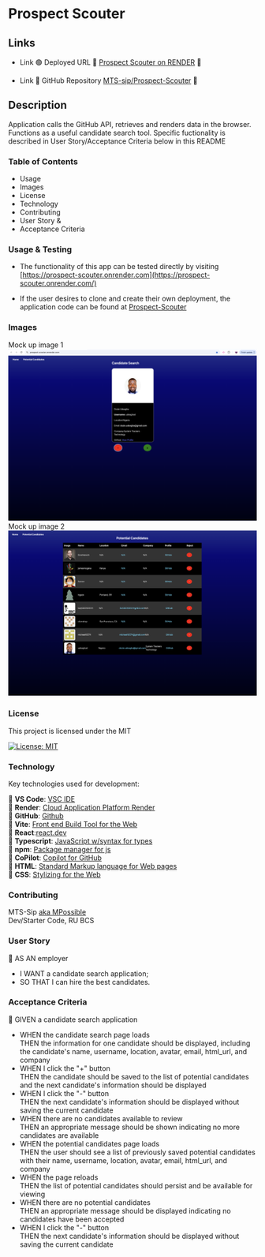 # Prospect Scouter

## Links

- Link 🟢 Deployed URL 🔹 [Prospect Scouter on RENDER](https://prospect-scouter.onrender.com/) 🔹

- Link 🔴 GitHub Repository [MTS-sip/Prospect-Scouter](https://github.com/MTS-sip/Prospect-Scouter) 🔴

## Description

Application calls the GitHub API, retrieves and renders data in the browser. Functions as a useful candidate search tool. Specific fuctionality is described in User Story/Acceptance Criteria below in this README

### Table of Contents

- Usage
- Images
- License
- Technology
- Contributing
- User Story &
- Acceptance Criteria

### Usage & Testing

- The functionality of this app can be tested directly by visiting [https://prospect-scouter.onrender.com](https://prospect-scouter.onrender.com/)

- If the user desires to clone and create their own deployment, the application code can be found at [Prospect-Scouter](https://github.com/MTS-sip/)

### Images

Mock up image 1 ![Mock up image 1](./Assets/mock-up-image-1.png)<br>
Mock up image 2 ![Mock up image 2](./Assets/mock-up-image-2.png)

### License

This project is licensed under the MIT<br>

[![License: MIT](https://img.shields.io/badge/License-MIT-yellow.svg)](https://opensource.org/licenses/MIT)

### Technology

Key technologies used for development:

🔹 **VS Code**: [VSC IDE](https://code.visualstudio.com/)<br>
🔹 **Render**: [Cloud Application Platform Render](https://render.com/)<br>
🔹 **GitHub**: [Github](https://github.com/)<br>
🔹 **Vite**: [ Front end Build Tool for the Web](https://vite.dev/)<br>
🔹 **React**:[react.dev](https://react.dev/)<br>
🔹 **Typescript**: [JavaScript w/syntax for types ](https://www.w3schools.com/typescript/typescript_intro.php)<br>
🔹 **npm**: [Package manager for js](https://www.npmjs.com/)<br>
🔹 **CoPilot**: [Copilot for GitHub](https://github.com/features/copilot?ef_id=_k_Cj0KCQjw4v6-BhDuARIsALprm30F26jOBa_tX-MdbRzSHmPNFiQCmfhZXt1XYobPc8mf7E3NM44SAmQaAipREALw_wcB_k_&OCID=AIDcmmb150vbv1_SEM__k_Cj0KCQjw4v6-BhDuARIsALprm30F26jOBa_tX-MdbRzSHmPNFiQCmfhZXt1XYobPc8mf7E3NM44SAmQaAipREALw_wcB_k_&gad_source=1&gclid=Cj0KCQjw4v6-BhDuARIsALprm30F26jOBa_tX-MdbRzSHmPNFiQCmfhZXt1XYobPc8mf7E3NM44SAmQaAipREALw_wcB)<br>
🔹 **HTML**: [Standard Markup language for Web pages](https://www.w3schools.com/html/)<br>
🔹 **CSS**: [Stylizing for the Web](https://www.w3schools.com/css/)

### Contributing

MTS-Sip [aka MPossible](https://github.com/MTS-sip)<br>
Dev/Starter Code, RU BCS

### User Story

🔹 AS AN employer

- I WANT a candidate search application;
- SO THAT I can hire the best candidates.

### Acceptance Criteria

🔹 GIVEN a candidate search application

- WHEN the candidate search page loads<br>
  THEN the information for one candidate should be displayed, including the candidate's name, username, location, avatar, email, html_url, and company
- WHEN I click the "+" button<br>
  THEN the candidate should be saved to the list of potential candidates and the next candidate's information should be displayed
- WHEN I click the "-" button<br>
  THEN the next candidate's information should be displayed without saving the current candidate
- WHEN there are no candidates available to review<br>
  THEN an appropriate message should be shown indicating no more candidates are available
- WHEN the potential candidates page loads<br>
  THEN the user should see a list of previously saved potential candidates with their name, username, location, avatar, email, html_url, and company
- WHEN the page reloads<br>
  THEN the list of potential candidates should persist and be available for viewing
- WHEN there are no potential candidates<br>
  THEN an appropriate message should be displayed indicating no candidates have been accepted
- WHEN I click the "-" button<br>
  THEN the next candidate's information should be displayed without saving the current candidate

